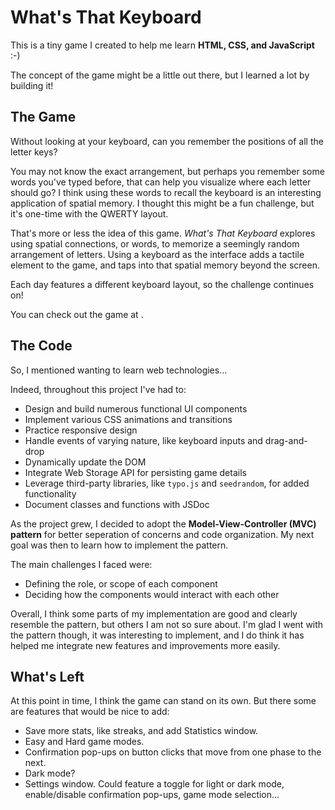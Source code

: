 # What's That Keyboard

This is a tiny game I created to help me learn **HTML, CSS, and JavaScript** :-)

The concept of the game might be a little out there, but I learned a lot by building it!

## The Game

Without looking at your keyboard, can you remember the positions of all the letter keys?

You may not know the exact arrangement, but perhaps you remember some words you've typed before, that can help you visualize where each letter should go? I think using these words to recall the keyboard is an interesting application of spatial memory. I thought this might be a fun challenge, but it's one-time with the QWERTY layout.

That's more or less the idea of this game. _What's That Keyboard_ explores using spatial connections, or words, to memorize a seemingly random arrangement of letters. Using a keyboard as the interface adds a tactile element to the game, and taps into that spatial memory beyond the screen.

Each day features a different keyboard layout, so the challenge continues on!

You can check out the game at .

## The Code

So, I mentioned wanting to learn web technologies...

Indeed, throughout this project I've had to:
- Design and build numerous functional UI components
- Implement various CSS animations and transitions
- Practice responsive design
- Handle events of varying nature, like keyboard inputs and drag-and-drop
- Dynamically update the DOM
- Integrate Web Storage API for persisting game details
- Leverage third-party libraries, like `typo.js` and `seedrandom`, for added functionality
- Document classes and functions with JSDoc

As the project grew, I decided to adopt the **Model-View-Controller (MVC) pattern** for better seperation of concerns and code organization. My next goal was then to learn how to implement the pattern.

The main challenges I faced were:
- Defining the role, or scope of each component
- Deciding how the components would interact with each other

Overall, I think some parts of my implementation are good and clearly resemble the pattern, but others I am not so sure about. I'm glad I went with the pattern though, it was interesting to implement, and I do think it has helped me integrate new features and improvements more easily.

## What's Left

At this point in time, I think the game can stand on its own. But there some are features that would be nice to add:

- Save more stats, like streaks, and add Statistics window.
- Easy and Hard game modes.
- Confirmation pop-ups on button clicks that move from one phase to the next.
- Dark mode?
- Settings window. Could feature a toggle for light or dark mode, enable/disable confirmation pop-ups, game mode selection...
